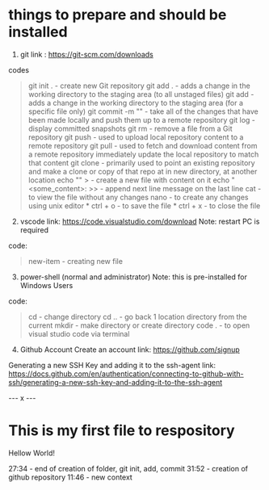 # things to prepare and should be installed
1. git
link : https://git-scm.com/downloads

codes
> git init .                                     -  create new Git repository
> git add .                                      -  adds a change in the working directory to the staging area (to all unstaged files)
> git add <file>                                 -  adds a change in the working directory to the staging area (for a specific file only)
> git commit -m "<some-comment>"                 -  take all of the changes that have been made locally and push them up to a remote repository
> git log                                        -  display committed snapshots
> git rm                                         -  remove a file from a Git repository
> git push                                       -  used to upload local repository content to a remote repository
> git pull                                       -  used to fetch and download content from a remote repository immediately update the local repository to match that content
> git clone                                      -  primarily used to point an existing repository and make a clone or copy of that repo at in new directory, at another location
> echo "<some-content>" > <file-name>            -  create a new file with content on it
> echo "<some_content>: >> <exisisting-file>     -  append next line message on the last line
> cat <file>                                     -  to view the file without any changes
> nano <exisiting-file>                          -  to create any changes using unix editor
    * ctrl + o                                   -  to save the file
    * ctrl + x                                   -  to close the file

2. vscode
link: https://code.visualstudio.com/download
Note: restart PC is required

code:
> new-item <file>                   - creating new file


3. power-shell (normal and administrator)
Note: this is pre-installed for Windows Users

code:
> cd <directory>                    - change directory
> cd ..                             - go back 1 location directory from the current
> mkdir <directory-name>            - make directory or create directory
> code .                            - to open visual studio code via terminal

4. Github Account
Create an account
link: https://github.com/signup

Generating a new SSH Key and adding it to the ssh-agent
link: https://docs.github.com/en/authentication/connecting-to-github-with-ssh/generating-a-new-ssh-key-and-adding-it-to-the-ssh-agent


--- x ---

# This is my first file to respository
Hellow World!


27:34       - end of creation of folder, git init, add, commit
31:52       - creation of github repository
11:46       - new context

